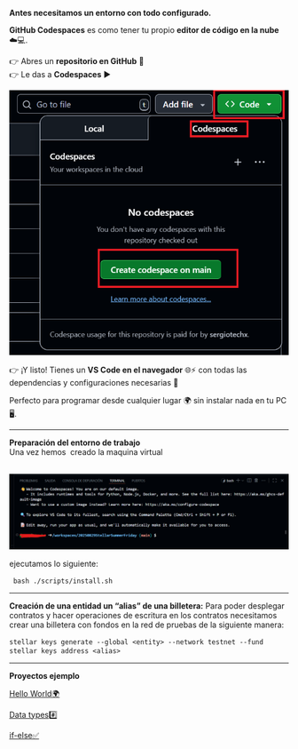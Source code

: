 **Antes necesitamos un entorno con todo configurado.**

**GitHub Codespaces** es como tener tu propio **editor de código en la nube** ☁️💻.

👉 Abres un **repositorio en GitHub** 📂  
👉 Le das a **Codespaces** ▶️

![](../images/codespaces.png)


  
👉 ¡Y listo! Tienes un **VS Code en el navegador** 🌐⚡ con todas las dependencias y configuraciones necesarias 🎯

Perfecto para programar desde cualquier lugar 🌍 sin instalar nada en tu PC 🖥️.

---

**Preparación del entorno de trabajo**  
Una vez hemos  creado la maquina virtual  
 

![](../images/terminal1.png)

ejecutamos lo siguiente:

```plaintext
 bash ./scripts/install.sh
```
---
**Creación de una entidad un “alias” de una billetera:**
Para poder desplegar contratos y hacer operaciones de escritura
en los contratos necesitamos crear una  billetera con fondos en 
la red de pruebas de la siguiente manera:

```plaintext
stellar keys generate --global <entity> --network testnet --fund
stellar keys address <alias>
```
---
**Proyectos ejemplo**

[Hello World🌍](./hello-world/README.md)

[Data types#️⃣](./data-types/README.md)

[if-else✅](./ifelse/README.md)
